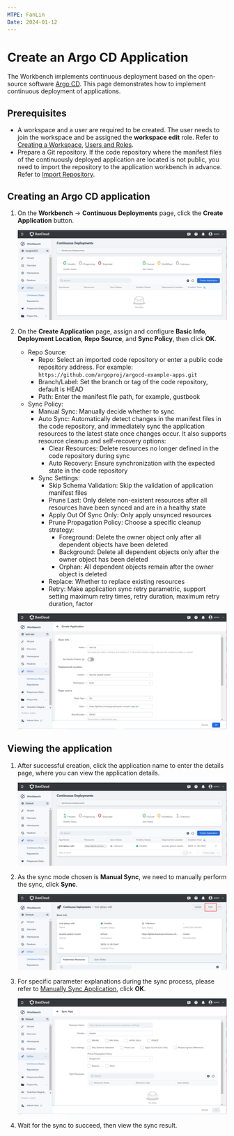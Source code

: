 ```yaml
---
MTPE: FanLin
Date: 2024-01-12
---
```


# Create an Argo CD Application

The Workbench implements continuous deployment based on the open-source software [Argo CD](https://argo-cd.readthedocs.io/en/stable/). This page demonstrates how to implement continuous deployment of applications.

## Prerequisites

- A workspace and a user are required to be created. The user needs to join the workspace and be assigned the __workspace edit__ role.
  Refer to [Creating a Workspace](../../../ghippo/user-guide/workspace/workspace.md), [Users and Roles](../../../ghippo/user-guide/access-control/user.md).
- Prepare a Git repository. If the code repository where the manifest files of the continuously deployed application are located is not public, you need to import the repository to the application workbench in advance. Refer to [Import Repository](import-repo.md).

## Creating an Argo CD application

1. On the __Workbench__ -> __Continuous Deployments__ page, click the __Create Application__ button.

    ![Create Application](../../images/argo01.png)

2. On the __Create Application__ page, assign and configure __Basic Info__, __Deployment Location__, __Repo Source__, and __Sync Policy__, then click __OK__.

    - Repo Source:
        - Repo: Select an imported code repository or enter a public code repository address. For example: `https://github.com/argoproj/argocd-example-apps.git`
        - Branch/Label: Set the branch or tag of the code repository, default is HEAD
        - Path: Enter the manifest file path, for example, gustbook
    - Sync Policy:
        - Manual Sync: Manually decide whether to sync
        - Auto Sync: Automatically detect changes in the manifest files in the code repository, and immediately sync the application resources to the latest state once changes occur. It also supports resource cleanup and self-recovery options:
            - Clear Resources: Delete resources no longer defined in the code repository during sync
            - Auto Recovery: Ensure synchronization with the expected state in the code repository
        - Sync Settings:
            - Skip Schema Validation: Skip the validation of application manifest files
            - Prune Last: Only delete non-existent resources after all resources have been synced and are in a healthy state
            - Apply Out Of Sync Only: Only apply unsynced resources
            - Prune Propagation Policy: Choose a specific cleanup strategy:
                - Foreground: Delete the owner object only after all dependent objects have been deleted
                - Background: Delete all dependent objects only after the owner object has been deleted
                - Orphan: All dependent objects remain after the owner object is deleted
            - Replace: Whether to replace existing resources
            - Retry: Make application sync retry parametric, support setting maximum retry times, retry duration, maximum retry duration, factor

    ![Fill Parameters](../../images/argo02.png)

## Viewing the application

1. After successful creation, click the application name to enter the details page, where you can view the application details.

    ![Application Details](../../images/argo03.png)

2. As the sync mode chosen is __Manual Sync__, we need to manually perform the sync, click __Sync__.

    ![Manual Sync](../../images/argo04.png)

3. For specific parameter explanations during the sync process, please refer to [Manually Sync Application](./sync-manually.md), click __OK__.

    ![Sync Successfully](../../images/argo05.png)

4. Wait for the sync to succeed, then view the sync result.
